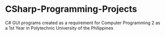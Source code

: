 # CSharp-Programming-Projects

C# GUI programs created as a requirement for Computer Programming 2 as a 1st Year in Polytechnic University of the Philippines
